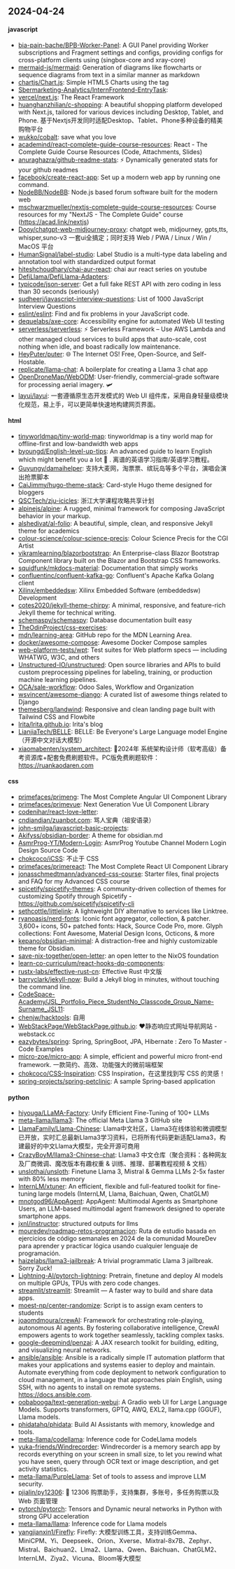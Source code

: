 ## 2024-04-24

#### javascript
* [bia-pain-bache/BPB-Worker-Panel](https://github.com/bia-pain-bache/BPB-Worker-Panel): A GUI Panel providing Worker subscriptions and Fragment settings and configs, providing configs for cross-platform clients using (singbox-core and xray-core)
* [mermaid-js/mermaid](https://github.com/mermaid-js/mermaid): Generation of diagrams like flowcharts or sequence diagrams from text in a similar manner as markdown
* [chartjs/Chart.js](https://github.com/chartjs/Chart.js): Simple HTML5 Charts using the <canvas> tag
* [Sbermarketing-Analytics/InternFrontend-EntryTask](https://github.com/Sbermarketing-Analytics/InternFrontend-EntryTask): 
* [vercel/next.js](https://github.com/vercel/next.js): The React Framework
* [huanghanzhilian/c-shopping](https://github.com/huanghanzhilian/c-shopping): A beautiful shopping platform developed with Next.js, tailored for various devices including Desktop, Tablet, and Phone. 基于Nextjs开发同时适配Desktop、Tablet、Phone多种设备的精美购物平台
* [wukko/cobalt](https://github.com/wukko/cobalt): save what you love
* [academind/react-complete-guide-course-resources](https://github.com/academind/react-complete-guide-course-resources): React - The Complete Guide Course Resources (Code, Attachments, Slides)
* [anuraghazra/github-readme-stats](https://github.com/anuraghazra/github-readme-stats): ⚡ Dynamically generated stats for your github readmes
* [facebook/create-react-app](https://github.com/facebook/create-react-app): Set up a modern web app by running one command.
* [NodeBB/NodeBB](https://github.com/NodeBB/NodeBB): Node.js based forum software built for the modern web
* [mschwarzmueller/nextjs-complete-guide-course-resources](https://github.com/mschwarzmueller/nextjs-complete-guide-course-resources): Course resources for my "NextJS - The Complete Guide" course (https://acad.link/nextjs)
* [Dooy/chatgpt-web-midjourney-proxy](https://github.com/Dooy/chatgpt-web-midjourney-proxy): chatgpt web, midjourney, gpts,tts, whisper,suno-v3 一套ui全搞定；同时支持 Web / PWA / Linux / Win / MacOS 平台
* [HumanSignal/label-studio](https://github.com/HumanSignal/label-studio): Label Studio is a multi-type data labeling and annotation tool with standardized output format
* [hiteshchoudhary/chai-aur-react](https://github.com/hiteshchoudhary/chai-aur-react): chai aur react series on youtube
* [DefiLlama/DefiLlama-Adapters](https://github.com/DefiLlama/DefiLlama-Adapters): 
* [typicode/json-server](https://github.com/typicode/json-server): Get a full fake REST API with zero coding in less than 30 seconds (seriously)
* [sudheerj/javascript-interview-questions](https://github.com/sudheerj/javascript-interview-questions): List of 1000 JavaScript Interview Questions
* [eslint/eslint](https://github.com/eslint/eslint): Find and fix problems in your JavaScript code.
* [dequelabs/axe-core](https://github.com/dequelabs/axe-core): Accessibility engine for automated Web UI testing
* [serverless/serverless](https://github.com/serverless/serverless): ⚡ Serverless Framework – Use AWS Lambda and other managed cloud services to build apps that auto-scale, cost nothing when idle, and boast radically low maintenance.
* [HeyPuter/puter](https://github.com/HeyPuter/puter): 🌐 The Internet OS! Free, Open-Source, and Self-Hostable.
* [replicate/llama-chat](https://github.com/replicate/llama-chat): A boilerplate for creating a Llama 3 chat app
* [OpenDroneMap/WebODM](https://github.com/OpenDroneMap/WebODM): User-friendly, commercial-grade software for processing aerial imagery. 🛩
* [layui/layui](https://github.com/layui/layui): 一套遵循原生态开发模式的 Web UI 组件库，采用自身轻量级模块化规范，易上手，可以更简单快速地构建网页界面。

#### html
* [tinyworldmap/tiny-world-map](https://github.com/tinyworldmap/tiny-world-map): tinyworldmap is a tiny world map for offline-first and low-bandwidth web apps
* [byoungd/English-level-up-tips](https://github.com/byoungd/English-level-up-tips): An advanced guide to learn English which might benefit you a lot 🎉 . 离谱的英语学习指南/英语学习教程。
* [Guyungy/damaihelper](https://github.com/Guyungy/damaihelper): 支持大麦网，淘票票、缤玩岛等多个平台，演唱会演出抢票脚本
* [CaiJimmy/hugo-theme-stack](https://github.com/CaiJimmy/hugo-theme-stack): Card-style Hugo theme designed for bloggers
* [QSCTech/zju-icicles](https://github.com/QSCTech/zju-icicles): 浙江大学课程攻略共享计划
* [alpinejs/alpine](https://github.com/alpinejs/alpine): A rugged, minimal framework for composing JavaScript behavior in your markup.
* [alshedivat/al-folio](https://github.com/alshedivat/al-folio): A beautiful, simple, clean, and responsive Jekyll theme for academics
* [colour-science/colour-science-precis](https://github.com/colour-science/colour-science-precis): Colour Science Precis for the CGI Artist
* [vikramlearning/blazorbootstrap](https://github.com/vikramlearning/blazorbootstrap): An Enterprise-class Blazor Bootstrap Component library built on the Blazor and Bootstrap CSS frameworks.
* [squidfunk/mkdocs-material](https://github.com/squidfunk/mkdocs-material): Documentation that simply works
* [confluentinc/confluent-kafka-go](https://github.com/confluentinc/confluent-kafka-go): Confluent's Apache Kafka Golang client
* [Xilinx/embeddedsw](https://github.com/Xilinx/embeddedsw): Xilinx Embedded Software (embeddedsw) Development
* [cotes2020/jekyll-theme-chirpy](https://github.com/cotes2020/jekyll-theme-chirpy): A minimal, responsive, and feature-rich Jekyll theme for technical writing.
* [schemaspy/schemaspy](https://github.com/schemaspy/schemaspy): Database documentation built easy
* [TheOdinProject/css-exercises](https://github.com/TheOdinProject/css-exercises): 
* [mdn/learning-area](https://github.com/mdn/learning-area): GitHub repo for the MDN Learning Area.
* [docker/awesome-compose](https://github.com/docker/awesome-compose): Awesome Docker Compose samples
* [web-platform-tests/wpt](https://github.com/web-platform-tests/wpt): Test suites for Web platform specs — including WHATWG, W3C, and others
* [Unstructured-IO/unstructured](https://github.com/Unstructured-IO/unstructured): Open source libraries and APIs to build custom preprocessing pipelines for labeling, training, or production machine learning pipelines.
* [OCA/sale-workflow](https://github.com/OCA/sale-workflow): Odoo Sales, Workflow and Organization
* [wsvincent/awesome-django](https://github.com/wsvincent/awesome-django): A curated list of awesome things related to Django
* [themesberg/landwind](https://github.com/themesberg/landwind): Responsive and clean landing page built with Tailwind CSS and Flowbite
* [lrita/lrita.github.io](https://github.com/lrita/lrita.github.io): lrita's blog
* [LianjiaTech/BELLE](https://github.com/LianjiaTech/BELLE): BELLE: Be Everyone's Large Language model Engine（开源中文对话大模型）
* [xiaomabenten/system_architect](https://github.com/xiaomabenten/system_architect): 💯2024年 系统架构设计师（软考高级）备考资源库+配套免费刷题软件。PC版免费刷题软件：https://ruankaodaren.com

#### css
* [primefaces/primeng](https://github.com/primefaces/primeng): The Most Complete Angular UI Component Library
* [primefaces/primevue](https://github.com/primefaces/primevue): Next Generation Vue UI Component Library
* [codenihar/react-love-letter](https://github.com/codenihar/react-love-letter): 
* [cndiandian/zuanbot.com](https://github.com/cndiandian/zuanbot.com): 骂人宝典（祖安语录）
* [john-smilga/javascript-basic-projects](https://github.com/john-smilga/javascript-basic-projects): 
* [Akifyss/obsidian-border](https://github.com/Akifyss/obsidian-border): A theme for obsidian.md
* [AsmrProg-YT/Modern-Login](https://github.com/AsmrProg-YT/Modern-Login): AsmrProg Youtube Channel Modern Login Design Source Code
* [chokcoco/iCSS](https://github.com/chokcoco/iCSS): 不止于 CSS
* [primefaces/primereact](https://github.com/primefaces/primereact): The Most Complete React UI Component Library
* [jonasschmedtmann/advanced-css-course](https://github.com/jonasschmedtmann/advanced-css-course): Starter files, final projects and FAQ for my Advanced CSS course
* [spicetify/spicetify-themes](https://github.com/spicetify/spicetify-themes): A community-driven collection of themes for customizing Spotify through Spicetify - https://github.com/spicetify/spicetify-cli
* [sethcottle/littlelink](https://github.com/sethcottle/littlelink): A lightweight DIY alternative to services like Linktree.
* [ryanoasis/nerd-fonts](https://github.com/ryanoasis/nerd-fonts): Iconic font aggregator, collection, & patcher. 3,600+ icons, 50+ patched fonts: Hack, Source Code Pro, more. Glyph collections: Font Awesome, Material Design Icons, Octicons, & more
* [kepano/obsidian-minimal](https://github.com/kepano/obsidian-minimal): A distraction-free and highly customizable theme for Obsidian.
* [save-nix-together/open-letter](https://github.com/save-nix-together/open-letter): an open letter to the NixOS foundation
* [learn-co-curriculum/react-hooks-dq-components](https://github.com/learn-co-curriculum/react-hooks-dq-components): 
* [rustx-labs/effective-rust-cn](https://github.com/rustx-labs/effective-rust-cn): Effective Rust 中文版
* [barryclark/jekyll-now](https://github.com/barryclark/jekyll-now): Build a Jekyll blog in minutes, without touching the command line.
* [CodeSpace-Academy/JSL_Portfolio_Piece_StudentNo_Classcode_Group_Name-Surname_JSL11](https://github.com/CodeSpace-Academy/JSL_Portfolio_Piece_StudentNo_Classcode_Group_Name-Surname_JSL11): 
* [chenjw/hacktools](https://github.com/chenjw/hacktools): 自用
* [WebStackPage/WebStackPage.github.io](https://github.com/WebStackPage/WebStackPage.github.io): ❤️静态响应式网址导航网站 - webstack.cc
* [eazybytes/spring](https://github.com/eazybytes/spring): Spring, SpringBoot, JPA, Hibernate : Zero To Master - Code Examples
* [micro-zoe/micro-app](https://github.com/micro-zoe/micro-app): A simple, efficient and powerful micro front-end framework. 一款简约、高效、功能强大的微前端框架
* [chokcoco/CSS-Inspiration](https://github.com/chokcoco/CSS-Inspiration): CSS Inspiration，在这里找到写 CSS 的灵感！
* [spring-projects/spring-petclinic](https://github.com/spring-projects/spring-petclinic): A sample Spring-based application

#### python
* [hiyouga/LLaMA-Factory](https://github.com/hiyouga/LLaMA-Factory): Unify Efficient Fine-Tuning of 100+ LLMs
* [meta-llama/llama3](https://github.com/meta-llama/llama3): The official Meta Llama 3 GitHub site
* [LlamaFamily/Llama-Chinese](https://github.com/LlamaFamily/Llama-Chinese): Llama中文社区，Llama3在线体验和微调模型已开放，实时汇总最新Llama3学习资料，已将所有代码更新适配Llama3，构建最好的中文Llama大模型，完全开源可商用
* [CrazyBoyM/llama3-Chinese-chat](https://github.com/CrazyBoyM/llama3-Chinese-chat): Llama3 中文仓库（聚合资料：各种网友及厂商微调、魔改版本有趣权重 & 训练、推理、部署教程视频 & 文档）
* [unslothai/unsloth](https://github.com/unslothai/unsloth): Finetune Llama 3, Mistral & Gemma LLMs 2-5x faster with 80% less memory
* [InternLM/xtuner](https://github.com/InternLM/xtuner): An efficient, flexible and full-featured toolkit for fine-tuning large models (InternLM, Llama, Baichuan, Qwen, ChatGLM)
* [mnotgod96/AppAgent](https://github.com/mnotgod96/AppAgent): AppAgent: Multimodal Agents as Smartphone Users, an LLM-based multimodal agent framework designed to operate smartphone apps.
* [jxnl/instructor](https://github.com/jxnl/instructor): structured outputs for llms
* [mouredev/roadmap-retos-programacion](https://github.com/mouredev/roadmap-retos-programacion): Ruta de estudio basada en ejercicios de código semanales en 2024 de la comunidad MoureDev para aprender y practicar lógica usando cualquier lenguaje de programación.
* [haizelabs/llama3-jailbreak](https://github.com/haizelabs/llama3-jailbreak): A trivial programmatic Llama 3 jailbreak. Sorry Zuck!
* [Lightning-AI/pytorch-lightning](https://github.com/Lightning-AI/pytorch-lightning): Pretrain, finetune and deploy AI models on multiple GPUs, TPUs with zero code changes.
* [streamlit/streamlit](https://github.com/streamlit/streamlit): Streamlit — A faster way to build and share data apps.
* [moest-np/center-randomize](https://github.com/moest-np/center-randomize): Script is to assign exam centers to students
* [joaomdmoura/crewAI](https://github.com/joaomdmoura/crewAI): Framework for orchestrating role-playing, autonomous AI agents. By fostering collaborative intelligence, CrewAI empowers agents to work together seamlessly, tackling complex tasks.
* [google-deepmind/penzai](https://github.com/google-deepmind/penzai): A JAX research toolkit for building, editing, and visualizing neural networks.
* [ansible/ansible](https://github.com/ansible/ansible): Ansible is a radically simple IT automation platform that makes your applications and systems easier to deploy and maintain. Automate everything from code deployment to network configuration to cloud management, in a language that approaches plain English, using SSH, with no agents to install on remote systems. https://docs.ansible.com.
* [oobabooga/text-generation-webui](https://github.com/oobabooga/text-generation-webui): A Gradio web UI for Large Language Models. Supports transformers, GPTQ, AWQ, EXL2, llama.cpp (GGUF), Llama models.
* [phidatahq/phidata](https://github.com/phidatahq/phidata): Build AI Assistants with memory, knowledge and tools.
* [meta-llama/codellama](https://github.com/meta-llama/codellama): Inference code for CodeLlama models
* [yuka-friends/Windrecorder](https://github.com/yuka-friends/Windrecorder): Windrecorder is a memory search app by records everything on your screen in small size, to let you rewind what you have seen, query through OCR text or image description, and get activity statistics.
* [meta-llama/PurpleLlama](https://github.com/meta-llama/PurpleLlama): Set of tools to assess and improve LLM security.
* [pjialin/py12306](https://github.com/pjialin/py12306): 🚂 12306 购票助手，支持集群，多账号，多任务购票以及 Web 页面管理
* [pytorch/pytorch](https://github.com/pytorch/pytorch): Tensors and Dynamic neural networks in Python with strong GPU acceleration
* [meta-llama/llama](https://github.com/meta-llama/llama): Inference code for Llama models
* [yangjianxin1/Firefly](https://github.com/yangjianxin1/Firefly): Firefly: 大模型训练工具，支持训练Gemma、MiniCPM、Yi、Deepseek、Orion、Xverse、Mixtral-8x7B、Zephyr、Mistral、Baichuan2、Llma2、Llama、Qwen、Baichuan、ChatGLM2、InternLM、Ziya2、Vicuna、Bloom等大模型
